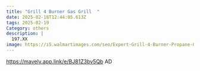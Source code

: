 ```yaml
---
title: "Grill 4 Burner Gas Grill  "
date: 2025-02-18T12:44:05.613Z
tags: 2025-02-19
Category: others
description: |
  197.XX
image: https://i5.walmartimages.com/seo/Expert-Grill-4-Burner-Propane-Gas-Grill_68181e72-ad32-442b-9cfe-f6ef4622ae89.a52eaedbe2e8078fd55a30624b58f2e4.png?odnHeight=2000&odnWidth=2000&odnBg=FFFFFF
---
```

https://mavely.app.link/e/BJ81Z3bv5Qb   AD